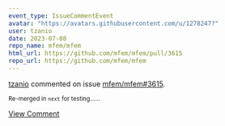 ```yaml
---
event_type: IssueCommentEvent
avatar: "https://avatars.githubusercontent.com/u/1278247?"
user: tzanio
date: 2023-07-08
repo_name: mfem/mfem
html_url: https://github.com/mfem/mfem/pull/3615
repo_url: https://github.com/mfem/mfem
---
```


<a href='https://github.com/tzanio' target='_blank'>tzanio</a> commented on issue <a href='https://github.com/mfem/mfem/pull/3615' target='_blank'>mfem/mfem#3615</a>.

<small>Re-merged in `next` for testing......</small>

<a href='https://github.com/mfem/mfem/pull/3615' target='_blank'>View Comment</a>